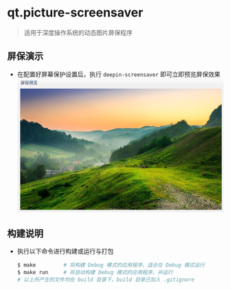 # qt.picture-screensaver 

> 适用于深度操作系统的动态图片屏保程序

## 屏保演示

* 在配置好屏幕保护设置后，执行 `deepin-screensaver` 即可立即预览屏保效果\
    ![](resources/screenshots/source.png)

## 构建说明

- 执行以下命令进行构建或运行与打包
    ```sh
    $ make         # 将构建 Debug 模式的应用程序，适合在 Debug 模式运行
    $ make run     # 将自动构建 Debug 模式的应用程序，并运行
    # 以上所产生的文件均在 build 目录下，build 目录已加入 .gitignore
    ```
